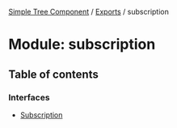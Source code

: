 [Simple Tree Component](../README.md) / [Exports](../modules.md) / subscription

# Module: subscription

## Table of contents

### Interfaces

- [Subscription](subscription.Subscription.md)
